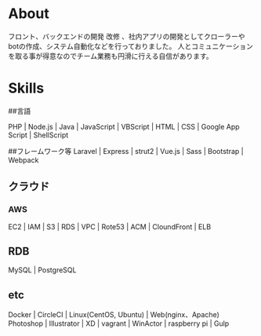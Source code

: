 # About

フロント、バックエンドの開発 改修 、社内アプリの開発としてクローラーやbotの作成、システム自動化などを行っておりました。
人とコミュニケーションを取る事が得意なのでチーム業務も円滑に行える自信があります。

# Skills

##言語

PHP | Node.js | Java | JavaScript | VBScript | HTML | CSS | Google App Script | ShellScript

##フレームワーク等
Laravel | Express | strut2 | Vue.js | Sass | Bootstrap | Webpack

## クラウド

### AWS

EC2 | IAM | S3 | RDS | VPC | Rote53 | ACM | CloundFront | ELB

## RDB

MySQL | PostgreSQL

## etc

Docker | CircleCI | Linux(CentOS, Ubuntu) | Web(nginx、Apache)
Photoshop | Illustrator | XD | vagrant | WinActor | raspberry pi | Gulp 
